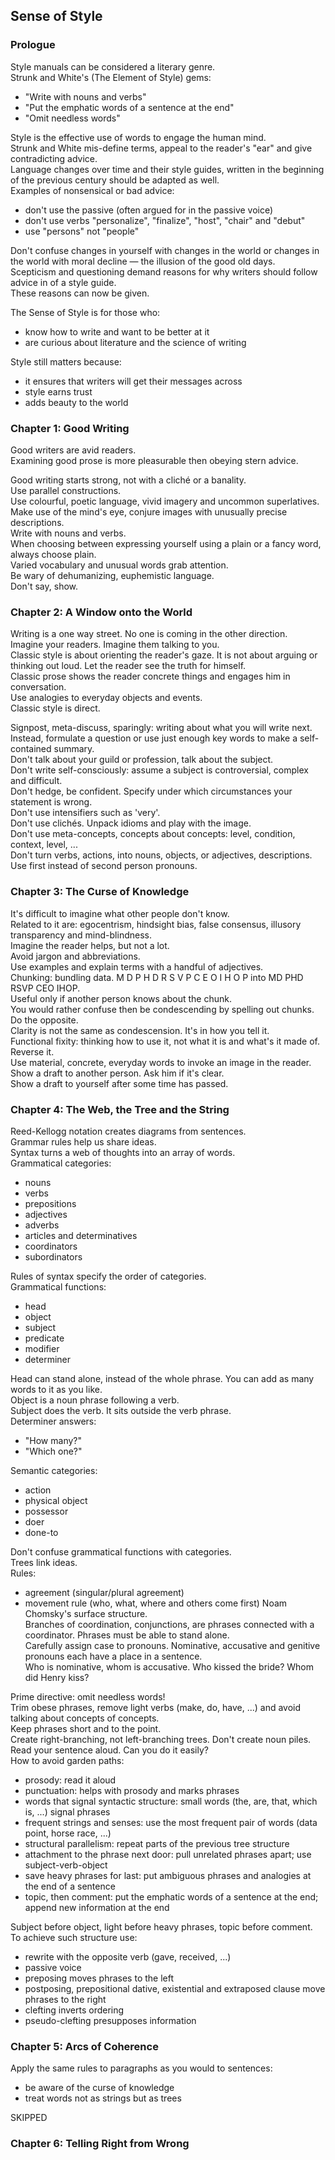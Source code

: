 ## Sense of Style

### Prologue

Style manuals can be considered a literary genre.  
Strunk and White's (The Element of Style) gems:  
* "Write with nouns and verbs"
* "Put the emphatic words of a sentence at the end"
* "Omit needless words"

Style is the effective use of words to engage the human mind.  
Strunk and White mis-define terms, appeal to the reader's "ear" and give contradicting advice.  
Language changes over time and their style guides, written in the beginning of the previous century should be adapted as well.  
Examples of nonsensical or bad advice:
* don't use the passive (often argued for in the passive voice)
* don't use verbs "personalize", "finalize", "host", "chair" and "debut"
* use "persons" not "people"

Don't confuse changes in yourself with changes in the world or changes in the world with moral decline — the illusion of the good old days.  
Scepticism and questioning demand reasons for why writers should follow advice in of a style guide.  
These reasons can now be given.  

The Sense of Style is for those who:
* know how to write and want to be better at it
* are curious about literature and the science of writing

Style still matters because:
* it ensures that writers will get their messages across
* style earns trust
* adds beauty to the world

### Chapter 1: Good Writing

Good writers are avid readers.  
Examining good prose is more pleasurable then obeying stern advice.  

Good writing starts strong, not with a cliché or a banality.  
Use parallel constructions.  
Use colourful, poetic language, vivid imagery and uncommon superlatives.  
Make use of the mind's eye, conjure images with unusually precise descriptions.  
Write with nouns and verbs.  
When choosing between expressing yourself using a plain or a fancy word, always choose plain.  
Varied vocabulary and unusual words grab attention.  
Be wary of dehumanizing, euphemistic language.  
Don't say, show.  

### Chapter 2: A Window onto the World

Writing is a one way street. No one is coming in the other direction.  
Imagine your readers. Imagine them talking to you.  
Classic style is about orienting the reader's gaze. It is not about arguing or thinking out loud. Let the reader see the truth for himself.  
Classic prose shows the reader concrete things and engages him in conversation.  
Use analogies to everyday objects and events.  
Classic style is direct.  

Signpost, meta-discuss, sparingly: writing about what you will write next.  
Instead, formulate a question or use just enough key words to make a self-contained summary.  
Don't talk about your guild or profession, talk about the subject.  
Don't write self-consciously: assume a subject is controversial, complex and difficult.  
Don't hedge, be confident. Specify under which circumstances your statement is wrong.  
Don't use intensifiers such as 'very'.  
Don't use clichés. Unpack idioms and play with the image.  
Don't use meta-concepts, concepts about concepts: level, condition, context, level, ...  
Don't turn verbs, actions, into nouns, objects, or adjectives, descriptions.  
Use first instead of second person pronouns.  

### Chapter 3: The Curse of Knowledge

It's difficult to imagine what other people don't know.  
Related to it are: egocentrism, hindsight bias, false consensus, illusory transparency and mind-blindness.  
Imagine the reader helps, but not a lot.  
Avoid jargon and abbreviations.  
Use examples and explain terms with a handful of adjectives.  
Chunking: bundling data. M D P H D R S V P C E O I H O P into MD PHD RSVP CEO IHOP.  
Useful only if another person knows about the chunk.  
You would rather confuse then be condescending by spelling out chunks. Do the opposite.  
Clarity is not the same as condescension. It's in how you tell it.  
Functional fixity: thinking how to use it, not what it is and what's it made of. Reverse it.  
Use material, concrete, everyday words to invoke an image in the reader.  
Show a draft to another person. Ask him if it's clear.  
Show a draft to yourself after some time has passed.  

### Chapter 4: The Web, the Tree and the String

Reed-Kellogg notation creates diagrams from sentences.  
Grammar rules help us share ideas.  
Syntax turns a web of thoughts into an array of words.  
Grammatical categories:
* nouns
* verbs
* prepositions
* adjectives
* adverbs
* articles and determinatives
* coordinators
* subordinators

Rules of syntax specify the order of categories.  
Grammatical functions:
* head
* object
* subject
* predicate
* modifier
* determiner

Head can stand alone, instead of the whole phrase. You can add as many words to it as you like.  
Object is a noun phrase following a verb.  
Subject does the verb. It sits outside the verb phrase.  
Determiner answers:
* "How many?"
* "Which one?"

Semantic categories:
* action
* physical object
* possessor
* doer
* done-to

Don't confuse grammatical functions with categories.  
Trees link ideas.  
Rules:
* agreement (singular/plural agreement)
* movement rule (who, what, where and others come first)
Noam Chomsky's surface structure.  
Branches of coordination, conjunctions, are phrases connected with a coordinator. Phrases must be able to stand alone.  
Carefully assign case to pronouns. Nominative, accusative and genitive pronouns each have a place in a sentence.  
Who is nominative, whom is accusative. Who kissed the bride? Whom did Henry kiss?  

Prime directive: omit needless words!  
Trim obese phrases, remove light verbs (make, do, have, ...) and avoid talking about concepts of concepts.  
Keep phrases short and to the point.  
Create right-branching, not left-branching trees. Don't create noun piles.  
Read your sentence aloud. Can you do it easily?  
How to avoid garden paths:
* prosody: read it aloud
* punctuation: helps with prosody and marks phrases
* words that signal syntactic structure: small words (the, are, that, which is, ...) signal phrases
* frequent strings and senses: use the most frequent pair of words (data point, horse race, ...)
* structural parallelism: repeat parts of the previous tree structure
* attachment to the phrase next door: pull unrelated phrases apart; use subject-verb-object
* save heavy phrases for last: put ambiguous phrases and analogies at the end of a sentence
* topic, then comment: put the emphatic words of a sentence at the end; append new information at the end

Subject before object, light before heavy phrases, topic before comment.  
To achieve such structure use:
* rewrite with the opposite verb (gave, received, ...)
* passive voice
* preposing moves phrases to the left
* postposing, prepositional dative, existential and extraposed clause move phrases to the right
* clefting inverts ordering
* pseudo-clefting presupposes information

### Chapter 5: Arcs of Coherence

Apply the same rules to paragraphs as you would to sentences:
* be aware of the curse of knowledge
* treat words not as strings but as trees

SKIPPED

### Chapter 6: Telling Right from Wrong

